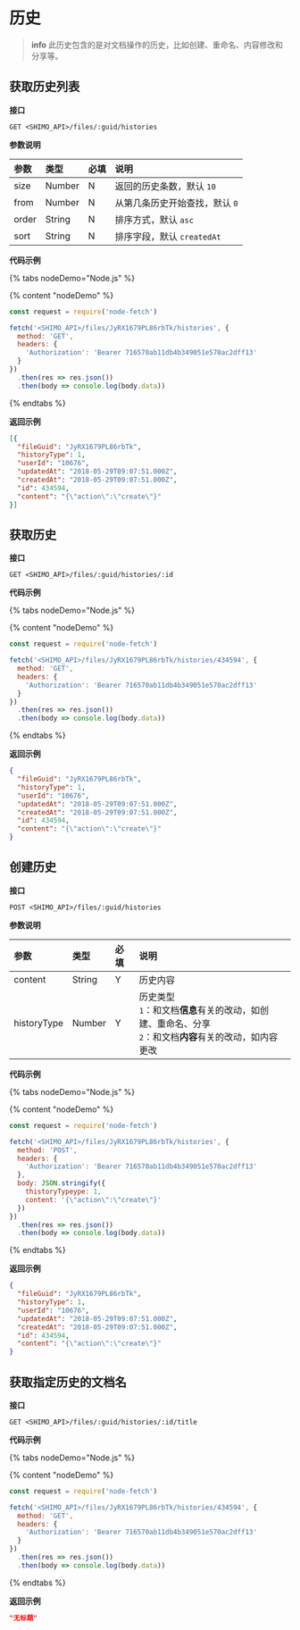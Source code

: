 # 历史

> **info**
> 此历史包含的是对文档操作的历史，比如创建、重命名、内容修改和分享等。

## 获取历史列表

**接口**

`GET <SHIMO_API>/files/:guid/histories`

**参数说明**

| 参数      | 类型   | 必填 | 说明 |
| :------- | :----- | :-- | :-- |
| size | Number | N   | 返回的历史条数，默认 `10` |
| from | Number | N   | 从第几条历史开始查找，默认 `0` |
| order | String | N   | 排序方式，默认 `asc` |
| sort | String | N   | 排序字段，默认 `createdAt` |

**代码示例**

{% tabs nodeDemo="Node.js" %}

{% content "nodeDemo" %}

```js
const request = require('node-fetch')

fetch('<SHIMO_API>/files/JyRX1679PL86rbTk/histories', {
  method: 'GET',
  headers: {
    'Authorization': 'Bearer 716570ab11db4b349051e570ac2dff13'
  }
})
  .then(res => res.json())
  .then(body => console.log(body.data))
```

{% endtabs %}

**返回示例**

```json
[{
  "fileGuid": "JyRX1679PL86rbTk",
  "historyType": 1,
  "userId": "10676",
  "updatedAt": "2018-05-29T09:07:51.000Z",
  "createdAt": "2018-05-29T09:07:51.000Z",
  "id": 434594,
  "content": "{\"action\":\"create\"}"
}]
```

## 获取历史

**接口**

`GET <SHIMO_API>/files/:guid/histories/:id`

**代码示例**

{% tabs nodeDemo="Node.js" %}

{% content "nodeDemo" %}

```js
const request = require('node-fetch')

fetch('<SHIMO_API>/files/JyRX1679PL86rbTk/histories/434594', {
  method: 'GET',
  headers: {
    'Authorization': 'Bearer 716570ab11db4b349051e570ac2dff13'
  }
})
  .then(res => res.json())
  .then(body => console.log(body.data))
```

{% endtabs %}

**返回示例**

```json
{
  "fileGuid": "JyRX1679PL86rbTk",
  "historyType": 1,
  "userId": "10676",
  "updatedAt": "2018-05-29T09:07:51.000Z",
  "createdAt": "2018-05-29T09:07:51.000Z",
  "id": 434594,
  "content": "{\"action\":\"create\"}"
}
```

## 创建历史

**接口**

`POST <SHIMO_API>/files/:guid/histories`

**参数说明**

| 参数      | 类型   | 必填 | 说明 |
| :------- | :----- | :-- | :-- |
| content | String | Y   | 历史内容 |
| historyType | Number | Y   | 历史类型<br>`1`：和文档**信息**有关的改动，如创建、重命名、分享<br>`2`：和文档**内容**有关的改动，如内容更改 |

**代码示例**

{% tabs nodeDemo="Node.js" %}

{% content "nodeDemo" %}

```js
const request = require('node-fetch')

fetch('<SHIMO_API>/files/JyRX1679PL86rbTk/histories', {
  method: 'POST',
  headers: {
    'Authorization': 'Bearer 716570ab11db4b349051e570ac2dff13'
  },
  body: JSON.stringify({
    thistoryTypeype: 1,
    content: '{\"action\":\"create\"}'
  })
})
  .then(res => res.json())
  .then(body => console.log(body.data))
```

{% endtabs %}

**返回示例**

```json
{
  "fileGuid": "JyRX1679PL86rbTk",
  "historyType": 1,
  "userId": "10676",
  "updatedAt": "2018-05-29T09:07:51.000Z",
  "createdAt": "2018-05-29T09:07:51.000Z",
  "id": 434594,
  "content": "{\"action\":\"create\"}"
}
```

## 获取指定历史的文档名

**接口**

`GET <SHIMO_API>/files/:guid/histories/:id/title`

**代码示例**

{% tabs nodeDemo="Node.js" %}

{% content "nodeDemo" %}

```js
const request = require('node-fetch')

fetch('<SHIMO_API>/files/JyRX1679PL86rbTk/histories/434594', {
  method: 'GET',
  headers: {
    'Authorization': 'Bearer 716570ab11db4b349051e570ac2dff13'
  }
})
  .then(res => res.json())
  .then(body => console.log(body.data))
```

{% endtabs %}

**返回示例**

```json
"无标题"
```
